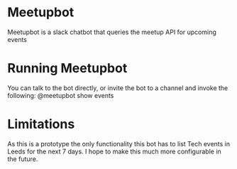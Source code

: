 # Meetupbot
Meetupbot is a slack chatbot that queries the meetup API for upcoming events

# Running Meetupbot
You can talk to the bot directly, or invite the bot to a channel and invoke the following:
@meetupbot show events

# Limitations
As this is a prototype the only functionality this bot has to list Tech events in Leeds for the next 7 days.  I hope to make this much more configurable in the future.